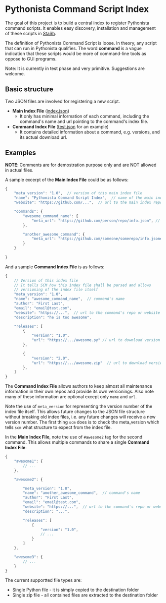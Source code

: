 # Pythonista Command Script Index

The goal of this project is to build a central index to register 
Pythonista command scripts.
It enables easy discovery, installation and management of these scripts in
[StaSh](https://github.com/ywangd/stash). 

The definition of Pythonista Command Script is loose. In theory, any script that
can run in Pythonista qualifies. The word **command** is a vague indication that
these scripts would be more of command-line tools as oppose to GUI programs.

Note: It is currently in test phase and very primitive. Suggestions are welcome.

## Basic structure
Two JSON files are involved for registering a new script.
* **Main Index File**
  ([index.json](https://github.com/ywangd/pythonista-command-script-index/blob/master/index.json))
    - It only has minimal information of each command, including the
      command's name and url pointing to the command's index file.
* **Command Index File**
  ([test.json](https://github.com/ywangd/pythonista-command-script-index/blob/master/test.json)
  for an example)
    - It contains detailed information about a command, e.g. versions, and its
      actual download url.


## Examples
**NOTE**: Comments are for demostration purpose only and are NOT allowed in
actual files.

A sample excerpt of the **Main Index File** could be as follows:
```javascript
{
    "meta_version": "1.0",  // version of this main index file
    "name": "Pythonista Command Script Index",  // name of the main index
    "website": "https://github.com/...",  // url to the main index repo or website

    "commands": {
        "awesome_command_name": {
            "meta_url": "https://github.com/person/repo/info.json", // url to the command's own index file
        },

        "another_awesome_command": {
            "meta_url": "https://github.com/someone/somerepo/info.json#awesome2",
        }
    }
    
}
```

And a sample **Command Index File** is as follows:
```javascript
{
    // Version of this index file
    // It tells SCM how this index file shall be parsed and allows
    // versioning of the index file itself
    "meta_version": "1.0",  
    "name": "awesome_command_name",  // command's name
    "author": "First Last",
    "email": "email@test.com",
    "website": "https://...",  // url to the command's repo or website
    "description": "he is too awesome",

    "releases": [ 
        {
            "version": "1.0", 
            "url": "https://.../awesome.py" // url to download version 1.0 of the command
        },

        {
            "version": "2.0", 
            "url": "https://.../awesome.zip"  // url to download version 2.0 of the command
        },
    ]
}
```

The **Command Index File** allows authors to keep almost all maintenance
information in their own repos and provide its own versionings. Also note many
of these information are optional except only `name` and `url`.

Note the use of `meta_version` for representing the version number of the
index file itself. This allows future changes to the JSON file structure
without breaking old index files, i.e. any future changes will receive a new
version number. The first thing `scm` does is to check the meta_version which
tells `scm` what structure to expect from the index file.

In the **Main Index File**, note the use of `#awesome2` tag for the second
command. This allows multiple commands to share a single **Command Index File**:
```javascript
{
    "awesome1": {
        // ...
    },

    "awesome2": {

        "meta_version": "1.0",  
        "name": "another_awesome_command",  // command's name
        "author": "First Last",
        "email": "email@test.com",
        "website": "https://...",  // url to the command's repo or website
        "description": "...",

        "releases": [ 
            {
                "version": "1.0", 
                // ...
            }
        ]
    }, 

    "awesome3": {
        // ...
    }
}
```

The current supportted file types are:
* Single Python file - it is simply copied to the destination folder
* Single zip file - all contained files are extracted to the destination folder

